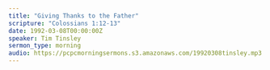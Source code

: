 ```yaml
---
title: "Giving Thanks to the Father"
scripture: "Colossians 1:12-13"
date: 1992-03-08T00:00:00Z
speaker: Tim Tinsley
sermon_type: morning
audio: https://pcpcmorningsermons.s3.amazonaws.com/19920308tinsley.mp3 
---
```



